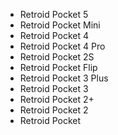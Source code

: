 - Retroid Pocket 5
- Retroid Pocket Mini
- Retroid Pocket 4
- Retroid Pocket 4 Pro
- Retroid Pocket 2S
- Retroid Pocket Flip
- Retroid Pocket 3 Plus
- Retroid Pocket 3
- Retroid Pocket 2+
- Retroid Pocket 2
- Retroid Pocket
